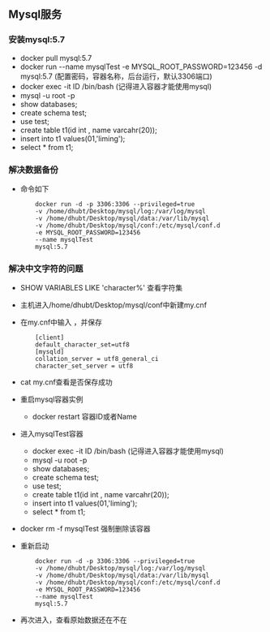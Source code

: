 ## Mysql服务

### 安装mysql:5.7
- docker pull mysql:5.7
- docker run --name mysqlTest -e MYSQL_ROOT_PASSWORD=123456 -d mysql:5.7 (配置密码，容器名称，后台运行，默认3306端口)
- docker exec -it ID /bin/bash (记得进入容器才能使用mysql)
- mysql -u root -p 
- show databases;
- create schema test;
- use test;
- create table t1(id int , name varcahr(20));
- insert into t1 values(01,'liming');
- select * from t1;



### 解决数据备份
- 命令如下
    ```
        docker run -d -p 3306:3306 --privileged=true
        -v /home/dhubt/Desktop/mysql/log:/var/log/mysql
        -v /home/dhubt/Desktop/mysql/data:/var/lib/mysql
        -v /home/dhubt/Desktop/mysql/conf:/etc/mysql/conf.d
        -e MYSQL_ROOT_PASSWORD=123456 
        --name mysqlTest 
        mysql:5.7
    ```
### 解决中文字符的问题
- SHOW VARIABLES LIKE 'character%' 查看字符集

- 主机进入/home/dhubt/Desktop/mysql/conf中新建my.cnf
- 在my.cnf中输入 ，并保存
    ```
        [client]
        default_character_set=utf8
        [mysqld]
        collation_server = utf8_general_ci
        character_set_server = utf8
    ```
- cat  my.cnf查看是否保存成功

- 重启mysql容器实例
    - docker restart 容器ID或者Name

- 进入mysqlTest容器
    - docker exec -it ID /bin/bash (记得进入容器才能使用mysql)
    - mysql -u root -p 
    - show databases;
    - create schema test;
    - use test;
    - create table t1(id int , name varcahr(20));
    - insert into t1 values(01,'liming');
    - select * from t1;
- docker rm -f mysqlTest 强制删除该容器

- 重新启动
    ```
        docker run -d -p 3306:3306 --privileged=true
        -v /home/dhubt/Desktop/mysql/log:/var/log/mysql
        -v /home/dhubt/Desktop/mysql/data:/var/lib/mysql
        -v /home/dhubt/Desktop/mysql/conf:/etc/mysql/conf.d
        -e MYSQL_ROOT_PASSWORD=123456 
        --name mysqlTest 
        mysql:5.7
    ```

- 再次进入，查看原始数据还在不在



